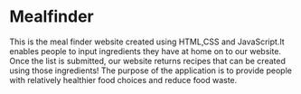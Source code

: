 # Mealfinder
This is the meal finder website created using HTML,CSS and JavaScript.It enables people to input ingredients they have at home on to our website. Once the list is submitted, our website returns recipes that can be created using those ingredients! The purpose of the application is to provide people with relatively healthier food choices and reduce food waste.
